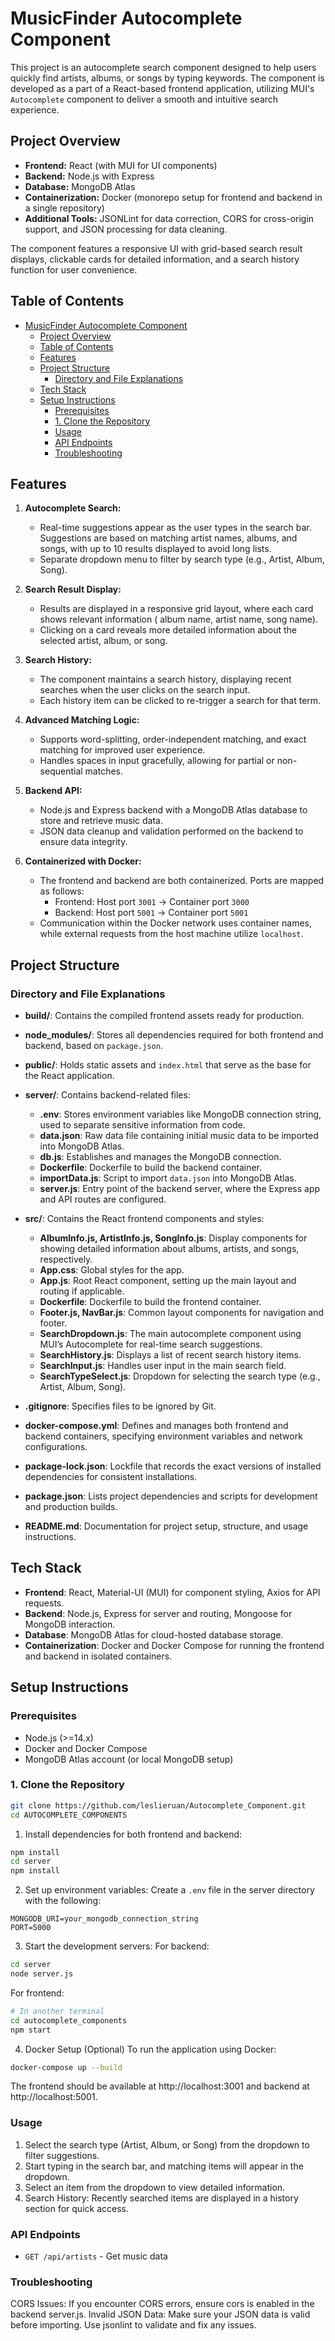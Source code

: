 # MusicFinder Autocomplete Component

This project is an autocomplete search component designed to help users quickly find artists, albums, or songs by typing keywords. The component is developed as a part of a React-based frontend application, utilizing MUI's `Autocomplete` component to deliver a smooth and intuitive search experience.

## Project Overview

- **Frontend:** React (with MUI for UI components)
- **Backend:** Node.js with Express
- **Database:** MongoDB Atlas
- **Containerization:** Docker (monorepo setup for frontend and backend in a single repository)
- **Additional Tools:** JSONLint for data correction, CORS for cross-origin support, and JSON processing for data cleaning.

The component features a responsive UI with grid-based search result displays, clickable cards for detailed information, and a search history function for user convenience.

## Table of Contents

- [MusicFinder Autocomplete Component](#musicfinder-autocomplete-component)
  - [Project Overview](#project-overview)
  - [Table of Contents](#table-of-contents)
  - [Features](#features)
  - [Project Structure](#project-structure)
    - [Directory and File Explanations](#directory-and-file-explanations)
  - [Tech Stack](#tech-stack)
  - [Setup Instructions](#setup-instructions)
    - [Prerequisites](#prerequisites)
    - [1. Clone the Repository](#1-clone-the-repository)
    - [Usage](#usage)
    - [API Endpoints](#api-endpoints)
    - [Troubleshooting](#troubleshooting)


## Features
1. **Autocomplete Search:** 
   - Real-time suggestions appear as the user types in the search bar. Suggestions are based on matching artist names, albums, and songs, with up to 10 results displayed to avoid long lists.
   - Separate dropdown menu to filter by search type (e.g., Artist, Album, Song).

2. **Search Result Display:**
   - Results are displayed in a responsive grid layout, where each card shows relevant information ( album name, artist name, song name).
   - Clicking on a card reveals more detailed information about the selected artist, album, or song.

3. **Search History:**
   - The component maintains a search history, displaying recent searches when the user clicks on the search input.
   - Each history item can be clicked to re-trigger a search for that term.

4. **Advanced Matching Logic:**
   - Supports word-splitting, order-independent matching, and exact matching for improved user experience.
   - Handles spaces in input gracefully, allowing for partial or non-sequential matches.

5. **Backend API:**
   - Node.js and Express backend with a MongoDB Atlas database to store and retrieve music data.
   - JSON data cleanup and validation performed on the backend to ensure data integrity.

6. **Containerized with Docker:**
   - The frontend and backend are both containerized. Ports are mapped as follows:
     - Frontend: Host port `3001` -> Container port `3000`
     - Backend: Host port `5001` -> Container port `5001`
   - Communication within the Docker network uses container names, while external requests from the host machine utilize `localhost`.

## Project Structure

### Directory and File Explanations

- **build/**: Contains the compiled frontend assets ready for production.
- **node_modules/**: Stores all dependencies required for both frontend and backend, based on `package.json`.
- **public/**: Holds static assets and `index.html` that serve as the base for the React application.

- **server/**: Contains backend-related files:
  - **.env**: Stores environment variables like MongoDB connection string, used to separate sensitive information from code.
  - **data.json**: Raw data file containing initial music data to be imported into MongoDB Atlas.
  - **db.js**: Establishes and manages the MongoDB connection.
  - **Dockerfile**: Dockerfile to build the backend container.
  - **importData.js**: Script to import `data.json` into MongoDB Atlas.
  - **server.js**: Entry point of the backend server, where the Express app and API routes are configured.

- **src/**: Contains the React frontend components and styles:
  - **AlbumInfo.js, ArtistInfo.js, SongInfo.js**: Display components for showing detailed information about albums, artists, and songs, respectively.
  - **App.css**: Global styles for the app.
  - **App.js**: Root React component, setting up the main layout and routing if applicable.
  - **Dockerfile**: Dockerfile to build the frontend container.
  - **Footer.js, NavBar.js**: Common layout components for navigation and footer.
  - **SearchDropdown.js**: The main autocomplete component using MUI’s Autocomplete for real-time search suggestions.
  - **SearchHistory.js**: Displays a list of recent search history items.
  - **SearchInput.js**: Handles user input in the main search field.
  - **SearchTypeSelect.js**: Dropdown for selecting the search type (e.g., Artist, Album, Song).

- **.gitignore**: Specifies files to be ignored by Git.
- **docker-compose.yml**: Defines and manages both frontend and backend containers, specifying environment variables and network configurations.
- **package-lock.json**: Lockfile that records the exact versions of installed dependencies for consistent installations.
- **package.json**: Lists project dependencies and scripts for development and production builds.
- **README.md**: Documentation for project setup, structure, and usage instructions.

## Tech Stack

- **Frontend**: React, Material-UI (MUI) for component styling, Axios for API requests.
- **Backend**: Node.js, Express for server and routing, Mongoose for MongoDB interaction.
- **Database**: MongoDB Atlas for cloud-hosted database storage.
- **Containerization**: Docker and Docker Compose for running the frontend and backend in isolated containers.

## Setup Instructions

### Prerequisites

- Node.js (>=14.x)
- Docker and Docker Compose
- MongoDB Atlas account (or local MongoDB setup)

### 1. Clone the Repository

```bash
git clone https://github.com/leslieruan/Autocomplete_Component.git
cd AUTOCOMPLETE_COMPONENTS
```

1. Install dependencies for both frontend and backend:
```bash
npm install
cd server
npm install
```
2. Set up environment variables:
Create a `.env` file in the server directory with the following:
```
MONGODB_URI=your_mongodb_connection_string
PORT=5000
```
3. Start the development servers:
For backend:
```bash
cd server
node server.js
```
For frontend:
```bash
# In another terminal
cd autocomplete_components
npm start
```
4. Docker Setup (Optional)
To run the application using Docker:
```bash
docker-compose up --build
```
The frontend should be available at http://localhost:3001 and backend at http://localhost:5001.

###  Usage
1. Select the search type (Artist, Album, or Song) from the dropdown to filter suggestions.
2. Start typing in the search bar, and matching items will appear in the dropdown.
3. Select an item from the dropdown to view detailed information.
4. Search History: Recently searched items are displayed in a history section for quick access.

### API Endpoints

- `GET /api/artists` - Get music data

###  Troubleshooting
CORS Issues: If you encounter CORS errors, ensure cors is enabled in the backend server.js.
Invalid JSON Data: Make sure your JSON data is valid before importing. Use jsonlint to validate and fix any issues.



